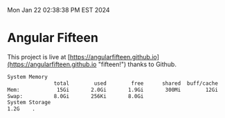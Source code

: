 Mon Jan 22 02:38:38 PM EST 2024

# Angular Fifteen


This project is live at [https://angularfifteen.github.io](https://angularfifteen.github.io "fifteen!") thanks to Github.

```bash
System Memory
               total        used        free      shared  buff/cache   available
Mem:            15Gi       2.0Gi       1.9Gi       300Mi        12Gi        13Gi
Swap:          8.0Gi       256Ki       8.0Gi
System Storage
1.2G	.
```
